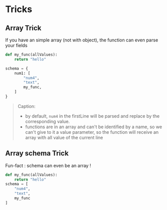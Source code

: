 # Tricks

## Array Trick

If you have an simple array (not with object), the function can even parse your fields

```python
def my_func(allValues):
    return "hello"

schema = {
    num1: [
        "num4",
        "text",
        my_func,
    ]
}
```

> Caption:
>
> - by default, `num4` in the firstLine will be parsed and replace by the corresponding value.
> - functions are in an array and can't be identified by a name, so we can't give to it a value parameter, so the function will receive an array with all value of the current line

## Array schema Trick

Fun-fact : schema can even be an array !

```python
def my_func(allValues):
    return "hello"
schema = [
    "num4",
    "text",
    my_func
]
```
